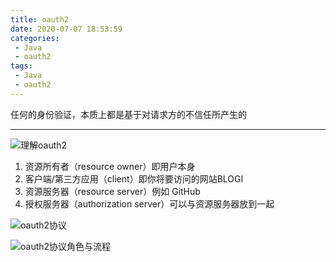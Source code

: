 ```yaml
---
title: oauth2
date: 2020-07-07 18:53:59
categories: 
 - Java
 - oauth2
tags: 
 - Java
 - oauth2
---
```


任何的身份验证，本质上都是基于对请求方的不信任所产生的

***
<!--more-->

![理解oauth2](https://gcore.jsdelivr.net/gh/znej/pic/picgo/oauth2.png)

1. 资源所有者（resource owner）即用户本身
2. 客户端/第三方应用（client）即你将要访问的网站BLOGI
3. 资源服务器（resource server）例如 GitHub
4. 授权服务器（authorization server）可以与资源服务器放到一起 

![oauth2协议](https://gcore.jsdelivr.net/gh/znej/pic/picgo/oauth2-1.png)

![oauth2协议角色与流程](https://gcore.jsdelivr.net/gh/znej/pic/picgo/oauth2-2.png)
